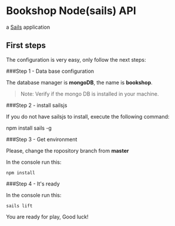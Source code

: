 Bookshop Node(sails) API
=======

a [Sails](http://sailsjs.org) application

First steps
--------

The configuration is very easy, only follow the next steps:

###Step 1 - Data base configuration

The database manager is **mongoDB**, the name is **bookshop**.

> Note: Verify if the mongo DB is installed in your machine.

###Step 2 - install sailsjs


If you do not have sailsjs to install, execute the following command:

  npm install sails -g


###Step 3 - Get environment

Please, change the ropository branch from **master**

In the console run this:

	npm install

###Step 4 - It's ready

In the console run this:

	sails lift

You are ready for play, Good luck!
